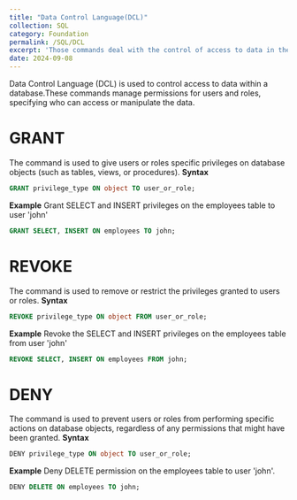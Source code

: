 ```yaml
---
title: "Data Control Language(DCL)"
collection: SQL
category: Foundation
permalink: /SQL/DCL
excerpt: 'Those commands deal with the control of access to data in the database,cluding GRANT,REVOKE,DENY'
date: 2024-09-08
---
```

Data Control Language (DCL) is used to control access to data within a database.These commands manage permissions for users and roles, specifying who can access or manipulate the data.
# GRANT
The command is used to give users or roles specific privileges on database objects (such as tables, views, or procedures).
**Syntax**
```sql
GRANT privilege_type ON object TO user_or_role;
```
**Example**
Grant SELECT and INSERT privileges on the employees table to user 'john'
```sql
GRANT SELECT, INSERT ON employees TO john;
```
# REVOKE
The command is used to remove or restrict the privileges granted to users or roles.
**Syntax**
```sql
REVOKE privilege_type ON object FROM user_or_role;
```
**Example**
Revoke the SELECT and INSERT privileges on the employees table from user 'john'
```sql
REVOKE SELECT, INSERT ON employees FROM john;
```
# DENY
The command is used to prevent users or roles from performing specific actions on database objects, regardless of any permissions that might have been granted.
**Syntax**
```sql
DENY privilege_type ON object TO user_or_role;
```
**Example**
Deny DELETE permission on the employees table to user 'john'.
```sql
DENY DELETE ON employees TO john;
```